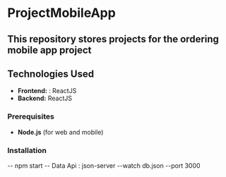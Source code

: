 # ProjectMobileApp

## This repository stores projects for the ordering mobile app project


## Technologies Used
- **Frontend:** : ReactJS
- **Backend:** ReactJS

### Prerequisites
- **Node.js** (for web and mobile)


### Installation 
-- npm start
-- Data Api : json-server --watch db.json --port 3000
